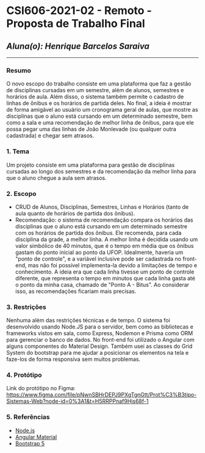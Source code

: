 # **CSI606-2021-02 - Remoto - Proposta de Trabalho Final**

## *Aluna(o): Henrique Barcelos Saraiva*

--------------

<!-- Descrever um resumo sobre o trabalho. -->

### Resumo

O novo escopo do trabalho consiste em uma plataforma que faz a gestão de disciplinas cursadas em um semestre, além de alunos, semestres e horários de aula. Além disso, o sistema também permite o cadastro de linhas de ônibus e os horários de partida deles. No final, a ideia é mostrar de forma amigável ao usuário um cronograma geral de aulas, que mostre as disciplinas que o aluno está cursando em um determinado semestre, bem como a sala e uma recomendação de melhor linha de ônibus, para que ele possa pegar uma das linhas de João Monlevade (ou qualquer outra cadastrada) e chegar sem atrasos.

<!-- Apresentar o tema. -->
### 1. Tema

Um projeto consiste em uma plataforma para gestão de disciplinas cursadas ao longo dos semestres e da recomendação da melhor linha para que o aluno chegue a aula sem atrasos.

<!-- Descrever e limitar o escopo da aplicação. -->
### 2. Escopo

- CRUD de Alunos, Disciplinas, Semestres, Linhas e Horários (tanto de aula quanto de horários de partida dos ônibus).
- Recomendação: o sistema de recomendação compara os horários das disciplinas que o aluno está cursando em um determinado semestre com os horários de partida dos ônibus. Ele recomenda, para cada disciplina da grade, a melhor linha. A melhor linha é decidida usando um valor simbólico de 40 minutos, que é o tempo em média que os ônibus gastam do ponto inicial ao ponto da UFOP. Idealmente, haveria um "ponto de controle", e a variável inclusive pode ser cadastrada no front-end, mas não foi possível implementa-la devido a limitações de tempo e conhecimento. A ideia era que cada linha tivesse um ponto de controle diferente, que representa o tempo em minutos que cada linha gasta até o ponto da minha casa, chamado de "Ponto A - Bitus". Ao considerar isso, as recomendações ficariam mais precisas.

<!-- Apresentar restrições de funcionalidades e de escopo. -->
### 3. Restrições

Nenhuma além das restrições técnicas e de tempo. O sistema foi desenvolvido usando Node.JS para o servidor, bem como as bibliotecas e frameworks vistos em sala, como Express, Nodemon e Prisma como ORM para gerenciar o banco de dados. No front-end foi utilizado o Angular com alguns componentes do Material Design. Também usei as classes do Grid System do bootstrap para me ajudar a posicionar os elementos na tela e faze-los de forma responsiva sem muitos problemas.

<!-- Construir alguns protótipos para a aplicação, disponibilizá-los no Github e descrever o que foi considerado. //-->
### 4. Protótipo

  Link do protótipo no Figma: https://www.figma.com/file/pNwnSBHrDEPJ9PXgTgnGtt/Prot%C3%B3tipo-Sistemas-Web?node-id=0%3A1&t=H5RRPPnaf9Hjs68f-1

### 5. Referências

- [Node.js](https://nodejs.org/en)
- [Angular Material](https://material.angular.io/)
- [Bootstrap 5](https://getbootstrap.com/docs/5.0/getting-started/introduction/)
